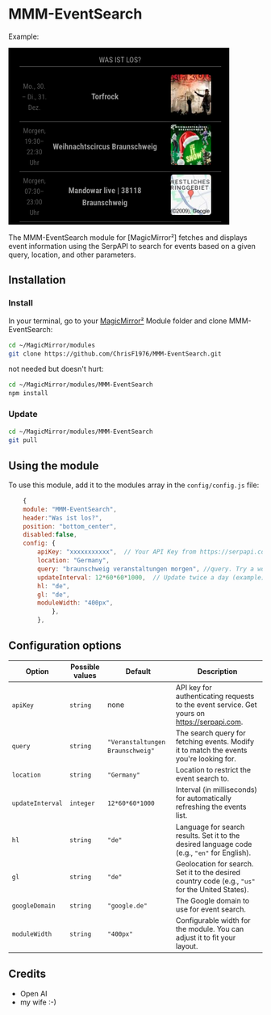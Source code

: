 # MMM-EventSearch

Example:

![Example of MMM-EventSearch](./MMM-EventSearch.png)

The MMM-EventSearch module for [MagicMirror²] fetches and displays event information using the SerpAPI to search for events based on a given query, location, and other parameters.


## Installation

### Install

In your terminal, go to your [MagicMirror²][mm] Module folder and clone MMM-EventSearch:

```bash
cd ~/MagicMirror/modules
git clone https://github.com/ChrisF1976/MMM-EventSearch.git
```

not needed but doesn't hurt: 
```bash
cd ~/MagicMirror/modules/MMM-EventSearch
npm install
```

### Update

```bash
cd ~/MagicMirror/modules/MMM-EventSearch
git pull
```

## Using the module

To use this module, add it to the modules array in the `config/config.js` file:

```js
	{
	module: "MMM-EventSearch",
	header:"Was ist los?",
  	position: "bottom_center",
	disabled:false,
 	config: {
		apiKey: "xxxxxxxxxxx",  // Your API Key from https://serpapi.com
		location: "Germany",
		query: "braunschweig veranstaltungen morgen", //query. Try a working query for you on google
		updateInterval: 12*60*60*1000,  // Update twice a day (example)
		hl: "de",
		gl: "de",
		moduleWidth: "400px",
        	},
        },
```

## Configuration options

Option|Possible values|Default|Description
------|---------------|-------|-----------
`apiKey`|`string`|none|API key for authenticating requests to the event service. Get yours on https://serpapi.com.
`query`|`string`|`"Veranstaltungen Braunschweig"`|The search query for fetching events. Modify it to match the events you're looking for.
`location`|`string`|`"Germany"`|Location to restrict the event search to.
`updateInterval`|`integer`|`12*60*60*1000`|Interval (in milliseconds) for automatically refreshing the events list.
`hl`|`string`|`"de"`|Language for search results. Set it to the desired language code (e.g., `"en"` for English).
`gl`|`string`|`"de"`|Geolocation for search. Set it to the desired country code (e.g., `"us"` for the United States).
`googleDomain`|`string`|`"google.de"`|The Google domain to use for event search.
`moduleWidth`|`string`|`"400px"`|Configurable width for the module. You can adjust it to fit your layout.


## Credits
- Open AI
- my wife :-)

[mm]: https://github.com/MagicMirrorOrg/MagicMirror
